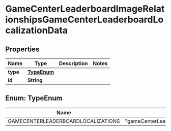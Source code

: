 

# GameCenterLeaderboardImageRelationshipsGameCenterLeaderboardLocalizationData


## Properties

| Name | Type | Description | Notes |
|------------ | ------------- | ------------- | -------------|
|**type** | [**TypeEnum**](#TypeEnum) |  |  |
|**id** | **String** |  |  |



## Enum: TypeEnum

| Name | Value |
|---- | -----|
| GAMECENTERLEADERBOARDLOCALIZATIONS | &quot;gameCenterLeaderboardLocalizations&quot; |



